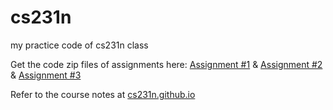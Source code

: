 # cs231n
my practice code of cs231n class

Get the code zip files of assignments here:  [Assignment #1](http://cs231n.stanford.edu/assignments/2016/winter1516_assignment1.zip) & [Assignment #2](http://cs231n.stanford.edu/assignments/2016/winter1516_assignment2.zip) & [Assignment #3](http://cs231n.stanford.edu/assignments/2016/winter1516_assignment3.zip)

Refer to the course notes at [cs231n.github.io](http://cs231n.github.io/)

